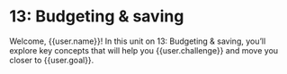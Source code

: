 # 13: Budgeting & saving

Welcome, {{user.name}}! In this unit on 13: Budgeting & saving, you’ll explore key concepts that will help you {{user.challenge}} and move you closer to {{user.goal}}.
